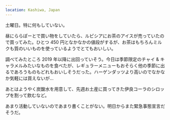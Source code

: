 ```yaml
---
location: Kashiwa, Japan
---
```


土曜日。特に何もしていない。

昼にららぽーとで買い物をしていたら、ルピシアにお茶のアイスが売っていたので買ってみた。ひとつ 450 円となかなかの値段がするが、お茶はもちろんミルクも質のいいものを使っているようでとてもおいしい。

調べてみたところ 2019 年以降に出回っていそう。今日は季節限定のチャイ & キャラメルみたいなものを食べたが、レギュラーメニューもおそらく他の季節に出るであろうものもどれもおいしそうだった。ハーゲンダッツより高いのでなかなか気軽には買えないが...

あとはようやく炭酸水を用意して、先週お土産に買ってきた伊良コーラのシロップを割って飲むなど。

あまり活動していないのであまり書くことがない。明日からまた緊急事態宣言だそうだ。
